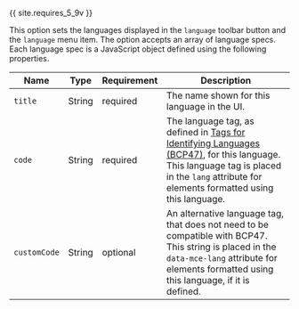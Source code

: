 {{ site.requires_5_9v }}

This option sets the languages displayed in the `language` toolbar button and the `language` menu item. The option accepts an array of language specs. Each language spec is a JavaScript object defined using the following properties.

| Name | Type | Requirement | Description |
| ---- | ---- | ----------- | ----------- |
| `title` | String | required | The name shown for this language in the UI. |
| `code` | String | required | The language tag, as defined in [Tags for Identifying Languages (BCP47)](https://www.ietf.org/rfc/bcp/bcp47.txt), for this language. This language tag is placed in the `lang` attribute for elements formatted using this language. |
| `customCode` | String | optional | An alternative language tag, that does not need to be compatible with BCP47. This string is placed in the `data-mce-lang` attribute for elements formatted using this language, if it is defined. |

